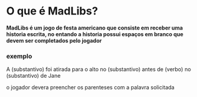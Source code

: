 # O que é MadLibs?

<p><strong> MadLibs é um jogo de festa americano que consiste em receber uma historia escrita, no entando a historia possui espaços em branco que devem ser completados pelo jogador</strong></p>

<h3>exemplo</h3>
<p>A (substantivo) foi atirada para o alto no (substantivo) antes de (verbo) no (substantivo) de Jane
  <p>o jogador devera preencher os parenteses com a palavra solicitada</p>
